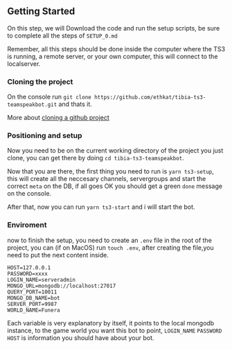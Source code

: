 ## Getting Started

On this step, we will Download the code and run the setup scripts, be sure to complete all the steps of `SETUP_0.md`

Remember, all this steps should be done inside the computer where the TS3 is running, a remote server, or your own computer, this will connect to the localserver.

### Cloning the project

On the console run `git clone https://github.com/ethkat/tibia-ts3-teamspeakbot.git` and thats it.

More about [cloning a github project](https://help.github.com/en/articles/cloning-a-repository)

### Positioning and setup

Now you need to be on the current working directory of the project you just clone, you can get there by doing `cd tibia-ts3-teamspeakbot`.

Now that you are there, the first thing you need to run is `yarn ts3-setup`, this will create all the neccesary channels, servergroups and start the correct `meta` on the DB, if all goes OK you should get a green `done` message on the console.

After that, now you can run `yarn ts3-start` and i will start the bot.


### Enviroment

now to finish the setup, you need to create an `.env` file in the root of the project, you can (if on MacOS) run `touch .env`, after creating the file,you need to put the next content inside.

```
HOST=127.0.0.1
PASSWORD=xxxx
LOGIN_NAME=serveradmin
MONGO_URL=mongodb://localhost:27017
QUERY_PORT=10011
MONGO_DB_NAME=bot
SERVER_PORT=9987
WORLD_NAME=Funera
```

Each variable is very explanatory by itself, it points to the local mongodb instance, to the game world you want this bot to point, `LOGIN_NAME` `PASSWORD` `HOST` is information you should have about your bot.